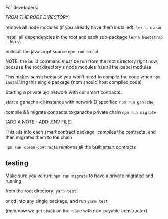For developers:

_FROM THE ROOT DIRECTORY_:

remove all node modules (if you already have them installed):
`lerna clean`

install all dependencies in the root and each sub-package
`lerna bootstrap --hoist`

build all the javascript source
`npm run build`

NOTE: the build command _must_ be run from the root directory right now, because the root directory's node modules has all the babel modules

This makes sense because you won't need to compile the code when `npm install`ing this single package (npm should host compiled code)

Starting a private ujo network with our smart contracts:

start a ganache-cli instance with networkID specified
`npm run ganache`

compile && migrate contracts to ganache private chain
`npm run migrate`

[ADD A NOTE - ADD .ENV FILE]

This `cd`s into each smart contract package, compiles the contracts, and then migrates them to the chain

`npm run clean-contracts` removes all the built smart contracts

## testing

Make sure you've run: `npm run migrate` to have a private migrated and running

from the root directory: `yarn test`

or cd into any single package, and run `yarn test`

(right now we get stuck on the issue with non-payable constructor)
